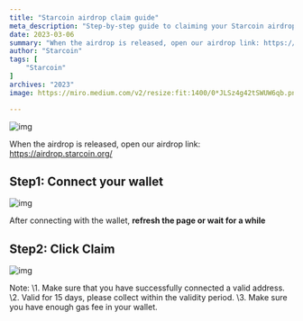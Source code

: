 ```yaml
---
title: "Starcoin airdrop claim guide"
meta_description: "Step-by-step guide to claiming your Starcoin airdrop efficiently and securely."
date: 2023-03-06
summary: "When the airdrop is released, open our airdrop link: https://airdrop.starcoin.org/..."
author: "Starcoin"
tags: [
    "Starcoin"
]
archives: "2023"
image: https://miro.medium.com/v2/resize:fit:1400/0*JLSz4g42tSWUW6qb.png

---
```


![img](https://miro.medium.com/v2/resize:fit:1400/0*JLSz4g42tSWUW6qb.png)

When the airdrop is released, open our airdrop link: https://airdrop.starcoin.org/

## Step1: Connect your wallet

![img](https://miro.medium.com/v2/resize:fit:1400/1*1Y4Ez6m1fkdOHIjNa0XCAA.png)

After connecting with the wallet, **refresh the page or wait for a while**

## Step2: Click **Claim**

![img](https://miro.medium.com/v2/resize:fit:1400/1*6wB8RocqlhGiKKSsNRjLGw.png)

Note:
\1. Make sure that you have successfully connected a valid address.
\2. Valid for 15 days, please collect within the validity period.
\3. Make sure you have enough gas fee in your wallet.